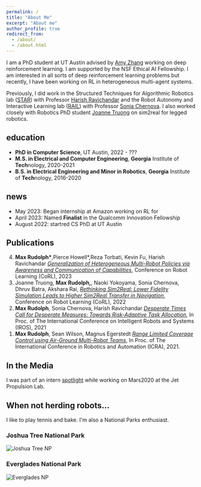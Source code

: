```yaml
---
permalink: /
title: "About Me"
excerpt: "About me"
author_profile: true
redirect_from: 
  - /about/
  - /about.html
---
```


I am a PhD student at UT Austin advised by <a href="https://amyzhang.github.io/">Amy Zhang</a> working on deep reinforcement learning. I am supported by the NSF Ethical AI Fellowship. I am interested in all sorts of deep reinforcement learning problems but recently, I have been working on RL in heterogeneous multi-agent systems. 

Previously, I did work in the Structured Techniques for Algorithmic Robotics lab (<a href="https://star-lab.cc.gatech.edu/">STAR</a>) with Professor <a href="https://harishravichandar.com/">Harish Ravichandar</a> and the Robot Autonomy and Interactive Learning lab (<a href="https://rail.gatech.edu/">RAIL</a>) with Professor <a href="https://www.cc.gatech.edu/~chernova/">Sonia Chernova</a>. I also worked closely with Robotics PhD student <a href="https://www.joannetruong.com/">Joanne Truong</a> on sim2real for legged robotics.

## education
- **PhD in Computer Science**, UT Austin, 2022 - ???
- **M.S. in Electrical and Computer Engineering**, **Georgia** Institute of **Tech**nology, 2020-2021
- **B.S. in Electrical Engineering and Minor in Robotics**, **Georgia** Institute of **Tech**nology, 2016-2020
## news
- May 2023: Began internship at Amazon working on RL for 
- April 2023: Named **Finalist** in the Qualcomm Innovation Fellowship
- August 2022: startred CS PhD at UT Austin 

## Publications

<ol reversed>
  <li><strong>Max Rudolph*</strong>,Pierce Howell*,Reza Torbati, Kevin Fu, Harish Ravichandar  <em><a href="https://scholar.google.com/citations?view_op=view_citation&hl=en&user=G1a5cBkAAAAJ&citation_for_view=G1a5cBkAAAAJ:2osOgNQ5qMEC">Generalization of Heterogeneous Multi-Robot Policies via Awareness and Communication of Capabilities</a></em>, Conference on Robot Learning (CoRL), 2023</li>
  <li>Joanne Truong, <strong>Max Rudolph,</strong>, Naoki Yokoyama, Sonia Chernova, Dhruv Batra, Akshara Rai, <em><a href="https://arxiv.org/abs/2207.10821">Rethinking Sim2Real: Lower Fidelity Simulation Leads to Higher Sim2Real Transfer in Navigation</a></em>, Conference on Robot Learning (CoRL), 2022</li>
  <li><strong>Max Rudolph</strong>, Sonia Chernova, Harish Ravichandar <em> <a href="https://arxiv.org/abs/2108.00346">Desperate Times Call for Desperate Measures: Towards Risk-Adaptive Task Allocation</a></em>,  In Proc. of The International Conference on Intelligent Robots and Systems (IROS), 2021</li>
  <li><strong>Max Rudolph</strong>, Sean Wilson, Magnus Egerstedt<em> <a href="http://maxrudolph1.github.io/files/icra2021.pdf">Range Limited Coverage Control using Air-Ground Multi-Robot Teams</a></em>, In Proc. of The International Conference in Robotics and Automation (ICRA), 2021.</li>
</ol>


<!-- ## Work Experience -->


## In the Media

I was part of an intern [spotlight](https://www.jpl.nasa.gov/edu/news/2020/1/9/intern-turns-head-on-nasas-next-mars-rover/) while working on Mars2020 at the Jet Propulsion Lab.

## When not herding robots...

I like to play tennis and bake. I'm also a National Parks enthusiast.

### Joshua Tree National Park
![Joshua Tree NP](/images/joshtree.png)

<!-- ### Olympic National Park
![Olympic NP](/images/olympic.png) -->

### Everglades National Park
![Everglades NP](/images/everglades.png)

<!-- <script type="text/javascript" id="clustrmaps" src="//clustrmaps.com/map_v2.js?d=XhEKBJ9O2_TthiEi-PwehKPFcGIWFrvadyqAwvkSJEs&cl=ffffff&w=a"></script> -->